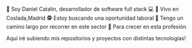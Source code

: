 👋 Soy Daniel Catalin, desarrollador de software full stack 💻
🏡 Vivo en Coslada,Madrid
🕵 Estoy buscando una oportunidad laboral
👣 Tengo un camino largo por recorrer en este sector
🌱 Para crecer en esta profesión



Aquí iré subiendo mis repositorios y proyectos con distintas tecnologías!
